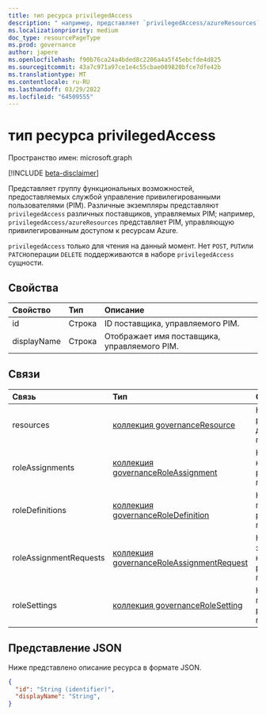 ```yaml
---
title: тип ресурса privilegedAccess
description: " например, представляет `privilegedAccess/azureResources` собой управление привилегированным доступом PIM к ресурсам Azure."
ms.localizationpriority: medium
doc_type: resourcePageType
ms.prod: governance
author: japere
ms.openlocfilehash: f90b76ca24a4bded8c2206a4a5f45ebcfde4d825
ms.sourcegitcommit: 43a7c971a97ce1e4c55cbae089820bfce7dfe42b
ms.translationtype: MT
ms.contentlocale: ru-RU
ms.lasthandoff: 03/29/2022
ms.locfileid: "64509555"
---
```

# <a name="privilegedaccess-resource-type"></a>тип ресурса privilegedAccess

Пространство имен: microsoft.graph

[!INCLUDE [beta-disclaimer](../../includes/beta-disclaimer.md)]

Представляет группу функциональных возможностей, предоставляемых службой управление привилегированными пользователями (PIM). Различные экземпляры представляют `privilegedAccess` различных поставщиков, управляемых PIM; например, `privilegedAccess/azureResources` представляет PIM, управляющую привилегированным доступом к ресурсам Azure.


`privilegedAccess` только для чтения на данный момент. Нет `POST`, `PUT`или `PATCH`операции `DELETE` поддерживаются в наборе `privilegedAccess` сущности.

## <a name="properties"></a>Свойства
| Свойство  | Тип      |Описание|
|:----------|:----------|:----------|
|id         |Строка     |ID поставщика, управляемого PIM.|
|displayName|Строка     |Отображает имя поставщика, управляемого PIM.|


## <a name="relationships"></a>Связи
| Связь   | Тип                                         |Описание|
|:---------------|:---------------------------------------------|:----------|
|resources       |[коллекция governanceResource](../resources/governanceresource.md)            |Коллекция ресурсов для поставщика.|
|roleAssignments |[коллекция governanceRoleAssignment](../resources/governanceroleassignment.md)|Коллекция назначений ролей для поставщика.|
|roleDefinitions |[коллекция governanceRoleDefinition](../resources/governanceroledefinition.md)|Коллекция порочаций ролей для поставщика.|
|roleAssignmentRequests |[коллекция governanceRoleAssignmentRequest](../resources/governanceroleassignmentrequest.md)|Коллекция запросов на назначение ролей для поставщика.|
|roleSettings |[коллекция governanceRoleSetting](../resources/governancerolesetting.md)|Коллекция параметров ролей для поставщика.|


## <a name="json-representation"></a>Представление JSON

Ниже представлено описание ресурса в формате JSON.

<!-- {
  "blockType": "resource",
  "optionalProperties": [

  ],
  "keyProperty": "id",
  "baseType":"microsoft.graph.entity",
  "@odata.type": "microsoft.graph.privilegedAccess"
}-->

```json
{
  "id": "String (identifier)",
  "displayName": "String",
}
```


<!-- uuid: 8fcb5dbc-d5aa-4681-8e31-b001d5168d79
2015-10-25 14:57:30 UTC -->
<!--
{
  "type": "#page.annotation",
  "description": "privilegedAccess",
  "keywords": "",
  "section": "documentation",
  "tocPath": "",
  "suppressions": []
}
-->


